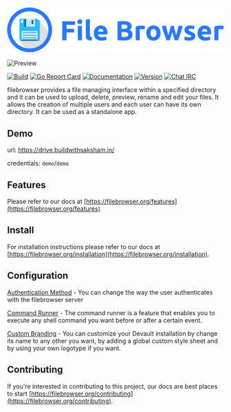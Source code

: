 <p align="center">
  <img src="https://raw.githubusercontent.com/filebrowser/logo/master/banner.png" width="550"/>
</p>

![Preview](https://user-images.githubusercontent.com/5447088/50716739-ebd26700-107a-11e9-9817-14230c53efd2.gif)

[![Build](https://github.com/sakshxm08/buildwithsaksham/tree/main/apps/drive/actions/workflows/main.yaml/badge.svg)](https://github.com/sakshxm08/buildwithsaksham/tree/main/apps/drive/actions/workflows/main.yaml)
[![Go Report Card](https://goreportcard.com/badge/github.com/sakshxm08/buildwithsaksham/tree/main/apps/drive?style=flat-square)](https://goreportcard.com/report/github.com/sakshxm08/buildwithsaksham/tree/main/apps/drive)
[![Documentation](https://img.shields.io/badge/godoc-reference-blue.svg?style=flat-square)](http://godoc.org/github.com/sakshxm08/buildwithsaksham/tree/main/apps/drive)
[![Version](https://img.shields.io/github/release/filebrowser/filebrowser.svg?style=flat-square)](https://github.com/sakshxm08/buildwithsaksham/tree/main/apps/drive/releases/latest)
[![Chat IRC](https://img.shields.io/badge/freenode-%23filebrowser-blue.svg?style=flat-square)](http://webchat.freenode.net/?channels=%23filebrowser)

filebrowser provides a file managing interface within a specified directory and it can be used to upload, delete, preview, rename and edit your files. It allows the creation of multiple users and each user can have its own directory. It can be used as a standalone app.

## Demo

url: https://drive.buildwithsaksham.in/

credentials: `demo`/`demo`

## Features

Please refer to our docs at [https://filebrowser.org/features](https://filebrowser.org/features)

## Install

For installation instructions please refer to our docs at [https://filebrowser.org/installation](https://filebrowser.org/installation).

## Configuration

[Authentication Method](https://filebrowser.org/configuration/authentication-method) - You can change the way the user authenticates with the filebrowser server

[Command Runner](https://filebrowser.org/configuration/command-runner) - The command runner is a feature that enables you to execute any shell command you want before or after a certain event.

[Custom Branding](https://filebrowser.org/configuration/custom-branding) - You can customize your Devault installation by change its name to any other you want, by adding a global custom style sheet and by using your own logotype if you want.

## Contributing

If you're interested in contributing to this project, our docs are best places to start [https://filebrowser.org/contributing](https://filebrowser.org/contributing).
